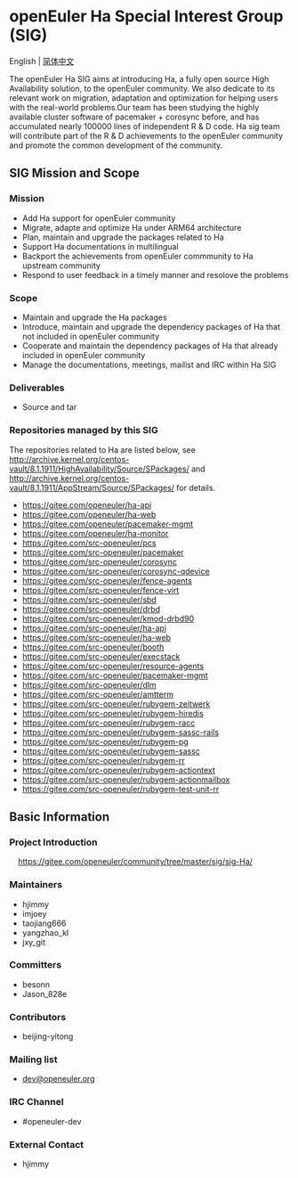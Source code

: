 
# openEuler Ha Special Interest Group (SIG)
English | [简体中文](./sig-Ha_cn.md)

The openEuler Ha SIG aims at introducing Ha, a fully open source High Availability solution, to the openEuler community. We also dedicate to its relevant work on migration, adaptation and optimization for helping users with the real-world problems.Our team has been studying the highly available cluster software of pacemaker + corosync before, and has accumulated nearly 100000 lines of independent R & D code. Ha sig team will contribute part of the R & D achievements to the openEuler community and promote the common development of the community.


## SIG Mission and Scope

### Mission

- Add Ha support for openEuler community
- Migrate, adapte and optimize Ha under ARM64 architecture
- Plan, maintain and upgrade the packages related to Ha
- Support Ha documentations in multilingual
- Backport the achievements from openEuler commmunity to Ha upstream community
- Respond to user feedback in a timely manner and resolove the problems


### Scope

- Maintain and upgrade the Ha packages
- Introduce, maintain and upgrade the dependency packages of Ha that not included in openEuler community
- Cooperate and maintain the dependency packages of Ha that already included in openEuler community
- Manage the documentations, meetings, mailist and IRC within Ha SIG


### Deliverables

- Source and tar


### Repositories managed by this SIG

The repositories related to Ha are listed below, see http://archive.kernel.org/centos-vault/8.1.1911/HighAvailability/Source/SPackages/ and http://archive.kernel.org/centos-vault/8.1.1911/AppStream/Source/SPackages/ for details.

- https://gitee.com/openeuler/ha-api
- https://gitee.com/openeuler/ha-web
- https://gitee.com/openeuler/pacemaker-mgmt
- https://gitee.com/openeuler/ha-monitor
- https://gitee.com/src-openeuler/pcs
- https://gitee.com/src-openeuler/pacemaker
- https://gitee.com/src-openeuler/corosync
- https://gitee.com/src-openeuler/corosync-qdevice
- https://gitee.com/src-openeuler/fence-agents
- https://gitee.com/src-openeuler/fence-virt
- https://gitee.com/src-openeuler/sbd
- https://gitee.com/src-openeuler/drbd
- https://gitee.com/src-openeuler/kmod-drbd90
- https://gitee.com/src-openeuler/ha-api
- https://gitee.com/src-openeuler/ha-web
- https://gitee.com/src-openeuler/booth
- https://gitee.com/src-openeuler/execstack
- https://gitee.com/src-openeuler/resource-agents
- https://gitee.com/src-openeuler/pacemaker-mgmt
- https://gitee.com/src-openeuler/dlm
- https://gitee.com/src-openeuler/amtterm
- https://gitee.com/src-openeuler/rubygem-zeitwerk
- https://gitee.com/src-openeuler/rubygem-hiredis
- https://gitee.com/src-openeuler/rubygem-racc
- https://gitee.com/src-openeuler/rubygem-sassc-rails
- https://gitee.com/src-openeuler/rubygem-pg
- https://gitee.com/src-openeuler/rubygem-sassc
- https://gitee.com/src-openeuler/rubygem-rr
- https://gitee.com/src-openeuler/rubygem-actiontext
- https://gitee.com/src-openeuler/rubygem-actionmailbox
- https://gitee.com/src-openeuler/rubygem-test-unit-rr

## Basic Information

### Project Introduction
    https://gitee.com/openeuler/community/tree/master/sig/sig-Ha/

### Maintainers
- hjimmy
- imjoey
- taojiang666
- yangzhao_kl
- jxy_git

### Committers
- besonn
- Jason_828e

### Contributors
- beijing-yitong

### Mailing list
- dev@openeuler.org

### IRC Channel
- #openeuler-dev

### External Contact
- hjimmy
